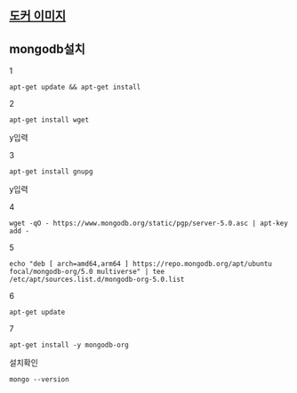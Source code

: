 ## [도커 이미지](https://hub.docker.com/)



## mongodb설치


1
```
apt-get update && apt-get install
```


2
```
apt-get install wget
```

y입력

3
```
apt-get install gnupg
```

y입력

4
```
wget -qO - https://www.mongodb.org/static/pgp/server-5.0.asc | apt-key add -
```


5
```
echo "deb [ arch=amd64,arm64 ] https://repo.mongodb.org/apt/ubuntu focal/mongodb-org/5.0 multiverse" | tee /etc/apt/sources.list.d/mongodb-org-5.0.list
```


6
```
apt-get update
```


7
```
apt-get install -y mongodb-org
```



설치확인
```
mongo --version
```
